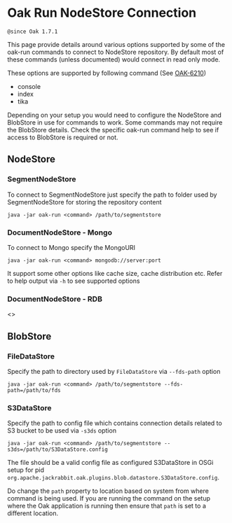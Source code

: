 <!--
   Licensed to the Apache Software Foundation (ASF) under one or more
   contributor license agreements.  See the NOTICE file distributed with
   this work for additional information regarding copyright ownership.
   The ASF licenses this file to You under the Apache License, Version 2.0
   (the "License"); you may not use this file except in compliance with
   the License.  You may obtain a copy of the License at

       http://www.apache.org/licenses/LICENSE-2.0

   Unless required by applicable law or agreed to in writing, software
   distributed under the License is distributed on an "AS IS" BASIS,
   WITHOUT WARRANTIES OR CONDITIONS OF ANY KIND, either express or implied.
   See the License for the specific language governing permissions and
   limitations under the License.
  -->
# Oak Run NodeStore Connection

`@since Oak 1.7.1`

This page provide details around various options supported by some of the oak-run commands to connect
to NodeStore repository. By default most of these commands (unless documented) would connect in read only
mode.

These options are supported by following command (See [OAK-6210][OAK-6210])

* console
* index
* tika

Depending on your setup you would need to configure the NodeStore and BlobStore in use for commands to work.
Some commands may not require the BlobStore details. Check the specific oak-run command help to see if
access to BlobStore is required or not. 

## NodeStore

### SegmentNodeStore

To connect to SegmentNodeStore just specify the path to folder used by SegmentNodeStore for storing the
repository content

    java -jar oak-run <command> /path/to/segmentstore
    
### DocumentNodeStore - Mongo

To connect to Mongo specify the MongoURI

    java -jar oak-run <command> mongodb://server:port
    
It support some other options like cache size, cache distribution etc. Refer to help output via `-h` to
see supported options

### DocumentNodeStore - RDB

<<TBD>>

## BlobStore

### FileDataStore

Specify the path to directory used by `FileDataStore` via `--fds-path` option

    java -jar oak-run <command> /path/to/segmentstore --fds-path=/path/to/fds
    
### S3DataStore

Specify the path to config file which contains connection details related to S3 bucket to be used via `-s3ds` option

    java -jar oak-run <command> /path/to/segmentstore --s3ds=/path/to/S3DataStore.config
    
The file should be a valid config file as configured S3DataStore in OSGi setup for pid 
`org.apache.jackrabbit.oak.plugins.blob.datastore.S3DataStore.config`. 

Do change the `path` property to location based on system from where command is being used. If you are running
the command on the setup where the Oak application is running then ensure that `path` is set to a different 
location.
    
[OAK-6210]: https://issues.apache.org/jira/browse/OAK-6210